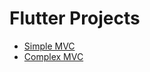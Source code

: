 # Flutter Projects

 - [Simple MVC](https://github.com/ElioGaldino3/flutter-projects/tree/master/simple_mvc)
 - [Complex MVC](https://github.com/ElioGaldino3/flutter-projects/tree/master/complex_mvc)
